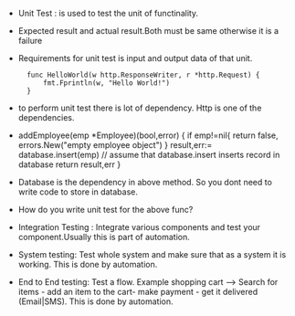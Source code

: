- Unit Test : is used to test the unit of functinality.
- Expected result and actual result.Both must be same otherwise it is a failure
- Requirements for unit test is input and output data of that unit.

        func HelloWorld(w http.ResponseWriter, r *http.Request) {
            fmt.Fprintln(w, "Hello World!")
        }

- to perform unit test there is lot of dependency. Http is one of the dependencies.

- addEmployee(emp *Employee)(bool,error) {
    if emp!=nil{
        return false, errors.New("empty employee object")
    }
    result,err:= database.insert(emp) // assume that database.insert inserts record in  database
    return result,err
}
- Database is the dependency in above method. So you dont need to write code to store in database.

- How do you write unit test for the above func?

- Integration Testing : Integrate various components and test your component.Usually this is part of automation.

- System testing: Test whole system and make sure that as a system it is working. This is done by automation.

- End to End testing: Test a flow. Example shopping cart --> Search for items - add an item to the cart- make payment - get it delivered (Email|SMS). This is done by automation.